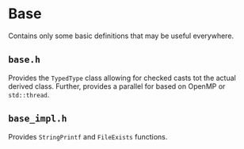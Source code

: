 # Base

Contains only some basic definitions that may be useful everywhere.

## `base.h`

Provides the `TypedType` class allowing for checked casts tot the actual derived class. Further, provides a parallel for based on OpenMP or `std::thread`.

## `base_impl.h`

Provides `StringPrintf` and `FileExists` functions.